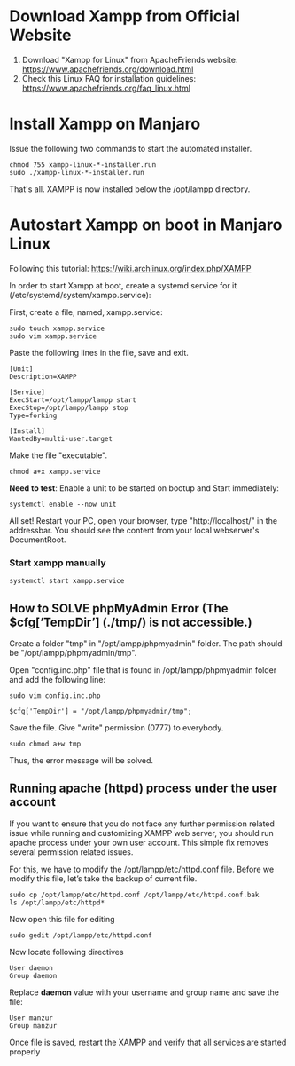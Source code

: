 # Download Xampp from Official Website

1. Download "Xampp for Linux" from ApacheFriends website: https://www.apachefriends.org/download.html
2. Check this Linux FAQ for installation guidelines: https://www.apachefriends.org/faq_linux.html

# Install Xampp on Manjaro

Issue the following two commands to start the automated installer.

```
chmod 755 xampp-linux-*-installer.run
sudo ./xampp-linux-*-installer.run
```

That's all. XAMPP is now installed below the /opt/lampp directory.

# Autostart Xampp on boot in Manjaro Linux

Following this tutorial: https://wiki.archlinux.org/index.php/XAMPP

In order to start Xampp at boot, create a systemd service for it (/etc/systemd/system/xampp.service):

First, create a file, named, xampp.service:

```
sudo touch xampp.service
sudo vim xampp.service
```

Paste the following lines in the file, save and exit.

```
[Unit]
Description=XAMPP

[Service]
ExecStart=/opt/lampp/lampp start
ExecStop=/opt/lampp/lampp stop
Type=forking

[Install]
WantedBy=multi-user.target
```
Make the file "executable".
```
chmod a+x xampp.service
```

**Need to test**: Enable a unit to be started on bootup and Start immediately:
```
systemctl enable --now unit
```


All set! Restart your PC, open your browser, type "http://localhost/" in the addressbar. You should see the content from your local webserver's DocumentRoot.

### Start xampp manually
```
systemctl start xampp.service
```

## How to SOLVE phpMyAdmin Error (The $cfg[‘TempDir’] (./tmp/) is not accessible.)

Create a folder "tmp" in "/opt/lampp/phpmyadmin" folder. The path should be "/opt/lampp/phpmyadmin/tmp".

Open "config.inc.php" file that is found in /opt/lampp/phpmyadmin folder and add the following line:

```
sudo vim config.inc.php
```

```
$cfg['TempDir'] = "/opt/lampp/phpmyadmin/tmp";
```

Save the file. Give "write" permission (0777) to everybody.

```
sudo chmod a+w tmp
```

Thus, the error message will be solved.

## Running apache (httpd) process under the user account

If you want to ensure that you do not face any further permission related issue while running and customizing XAMPP web server, you should run apache process under your own user account. This simple fix removes several permission related issues.

For this, we have to modify the /opt/lampp/etc/httpd.conf file. Before we modify this file, let’s take the backup of current file.

```
sudo cp /opt/lampp/etc/httpd.conf /opt/lampp/etc/httpd.conf.bak
ls /opt/lampp/etc/httpd*
```

Now open this file for editing
```
sudo gedit /opt/lampp/etc/httpd.conf
```

Now locate following directives

```
User daemon
Group daemon
```

Replace **daemon** value with your username and group name and save the file:

```
User manzur
Group manzur
```

Once file is saved, restart the XAMPP and verify that all services are started properly
